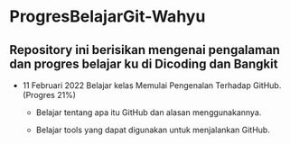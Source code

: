 # ProgresBelajarGit-Wahyu
## Repository ini berisikan mengenai pengalaman dan progres belajar ku di Dicoding dan Bangkit 
- 11 Februari 2022
  Belajar kelas Memulai Pengenalan Terhadap GitHub. (Progres 21%)

  * Belajar tentang apa itu GitHub dan alasan menggunakannya.

  * Belajar tools yang dapat digunakan untuk menjalankan GitHub.

